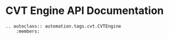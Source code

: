 # CVT Engine API  Documentation

```{eval-rst}
.. autoclass:: automation.tags.cvt.CVTEngine
    :members:
